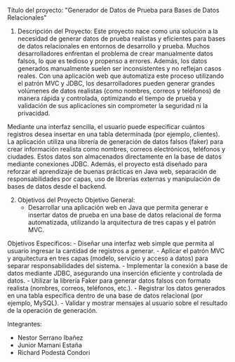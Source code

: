 Título del proyecto: "Generador de Datos de Prueba para Bases de Datos Relacionales"


1. Descripción del Proyecto:
Este proyecto nace como una solución a la necesidad de generar datos de prueba realistas y eficientes para bases de datos relacionales en entornos de desarrollo y prueba. Muchos desarrolladores enfrentan el problema de crear manualmente datos falsos, lo que es tedioso y propenso a errores. Además, los datos generados manualmente suelen ser inconsistentes y no reflejan casos reales. Con una aplicación web que automatiza este proceso utilizando el patrón MVC y JDBC, los desarrolladores pueden generar grandes volúmenes de datos realistas (como nombres, correos y teléfonos) de manera rápida y controlada, optimizando el tiempo de prueba y validación de sus aplicaciones sin comprometer la seguridad ni la privacidad.

Mediante una interfaz sencilla, el usuario puede especificar cuántos registros desea insertar en una tabla determinada (por ejemplo, clientes). La aplicación utiliza una librería de generación de datos falsos (faker) para crear información realista como nombres, correos electrónicos, teléfonos y ciudades. Estos datos son almacenados directamente en la base de datos mediante conexiones JDBC. Además, el proyecto está diseñado para reforzar el aprendizaje de buenas prácticas en Java web, separación de responsabilidades por capas, uso de librerías externas y manipulación de bases de datos desde el backend.


2. Objetivos del Proyecto
Objetivo General:
    - Desarrollar una aplicación web en Java que permita generar e insertar datos de prueba en una base de datos relacional de forma automatizada, utilizando la arquitectura de tres capas y el patrón MVC.

Objetivos Específicos:
    - Diseñar una interfaz web simple que permita al usuario ingresar la cantidad de registros a generar.
    - Aplicar el patrón MVC y arquitectura en tres capas (modelo, servicio y acceso a datos) para separar responsabilidades del sistema.
    - Implementar la conexión a base de datos mediante JDBC, asegurando una inserción eficiente y controlada de datos.
    - Utilizar la librería Faker para generar datos falsos con formato realista (nombres, correos, teléfonos, etc.).
    - Registrar los datos generados en una tabla específica dentro de una base de datos relacional (por ejemplo, MySQL).
    - Validar y mostrar mensajes al usuario sobre el resultado de la operación de generación.


Integrantes:
- Nestor Serrano Ibañez
- Junior Mamani Estaña
- Richard Podestá Condori
